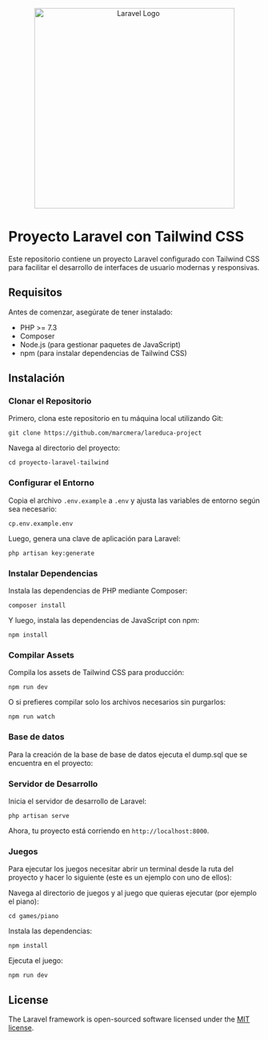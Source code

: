 <p align="center"><a href="https://laravel.com" target="_blank"><img src="https://raw.githubusercontent.com/laravel/art/master/logo-lockup/5%20SVG/2%20CMYK/1%20Full%20Color/laravel-logolockup-cmyk-red.svg" width="400" alt="Laravel Logo"></a></p>

# Proyecto Laravel con Tailwind CSS

Este repositorio contiene un proyecto Laravel configurado con Tailwind CSS para facilitar el desarrollo de interfaces de usuario modernas y responsivas.

## Requisitos

Antes de comenzar, asegúrate de tener instalado:

- PHP >= 7.3
- Composer
- Node.js (para gestionar paquetes de JavaScript)
- npm (para instalar dependencias de Tailwind CSS)

## Instalación

### Clonar el Repositorio

Primero, clona este repositorio en tu máquina local utilizando Git:

    git clone https://github.com/marcmera/lareduca-project

Navega al directorio del proyecto:

    cd proyecto-laravel-tailwind

### Configurar el Entorno

Copia el archivo `.env.example` a `.env` y ajusta las variables de entorno según sea necesario:

    cp.env.example.env

Luego, genera una clave de aplicación para Laravel:

    php artisan key:generate

### Instalar Dependencias

Instala las dependencias de PHP mediante Composer:

    composer install

Y luego, instala las dependencias de JavaScript con npm:

    npm install

### Compilar Assets

Compila los assets de Tailwind CSS para producción:

    npm run dev

O si prefieres compilar solo los archivos necesarios sin purgarlos:

    npm run watch

### Base de datos

Para la creación de la base de base de datos ejecuta el dump.sql que se encuentra en el proyecto:

### Servidor de Desarrollo

Inicia el servidor de desarrollo de Laravel:

    php artisan serve

Ahora, tu proyecto está corriendo en `http://localhost:8000`.

### Juegos

Para ejecutar los juegos necesitar abrir un terminal desde la ruta del proyecto y hacer lo siguiente (este es un ejemplo con uno de ellos):

Navega al directorio de juegos y al juego que quieras ejecutar (por ejemplo el piano):

    cd games/piano

Instala las dependencias:

    npm install

Ejecuta el juego:

    npm run dev


## License

The Laravel framework is open-sourced software licensed under the [MIT license](https://opensource.org/licenses/MIT).
